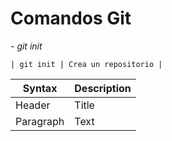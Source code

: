 # Comandos **Git**

*- git init*

    | git init | Crea un repositorio |

    
| Syntax | Description |
| ----------- | ----------- |
| Header | Title |
| Paragraph | Text |